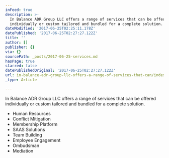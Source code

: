 ```yaml
---
inFeed: true
description: >-
  In Balance ADR Group LLC offers a range of services that can be offered
  individually or custom tailored and bundled for a complete solution.
dateModified: '2017-06-25T02:25:11.178Z'
datePublished: '2017-06-25T02:27:27.122Z'
title: ''
author: []
publisher: {}
via: {}
sourcePath: _posts/2017-06-25-services.md
hasPage: true
starred: false
datePublishedOriginal: '2017-06-25T02:27:27.122Z'
url: in-balance-adr-group-llc-offers-a-range-of-services-that-can/index.html
_type: Article

---
```

In Balance ADR Group LLC offers a range of services that can be offered individually or custom tailored and bundled for a complete solution.

* Human Resources
* Conflict Mitigation
* Membership Platform
* SAAS Solutions
* Team Building
* Employee Engagement 
* Ombudsman 
* Mediation
